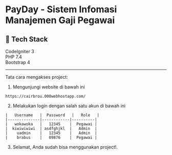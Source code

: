 # PayDay - Sistem Infomasi Manajemen Gaji Pegawai

## 🚀 Tech Stack

CodeIgniter 3 <br>
PHP 7.4 <br>
Bootstrap 4 <br>

---

Tata cara mengakses project:

1. Mengunjungi website di bawah ini
```
https://cairbrou.000webhostapp.com/
```

2. Melakukan login dengan salah satu akun di bawah ini
```
|   Username   |  Password   |   Role   |
|--------------|------------|----------|
|   wokawoka   |   12345    |  Pegawai |
|  kiwiwiwiwi  | asdfghjkl  |   Admin  |
|    uadmin    |   12345    |   Admin  |
|    brabus    |   09876    |  Pegawai |
```

3. Selamat, Anda sudah bisa menggunakan project!.
